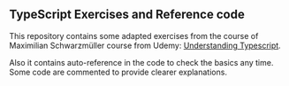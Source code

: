 ## TypeScript Exercises and Reference code

This repository contains some adapted exercises from the course of Maximilian Schwarzmüller course from Udemy: [Understanding Typescript](https://www.udemy.com/course/understanding-typescript/).

Also it contains auto-reference in the code to check the basics any time. Some code are commented to provide clearer explanations.